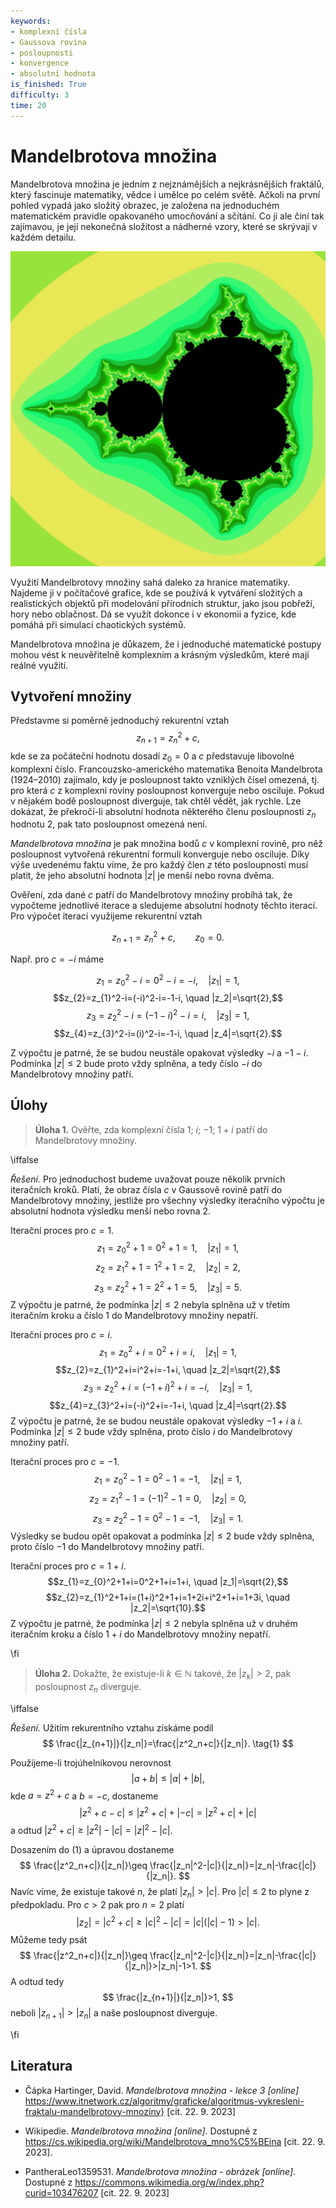 ```yaml
---
keywords:
- komplexní čísla
- Gaussova rovina
- posloupnosti
- konvergence
- absolutní hodnota
is_finished: True
difficulty: 3
time: 20
---
```


# Mandelbrotova množina

Mandelbrotova množina je jedním z nejznámějších a 
nejkrásnějších fraktálů, který fascinuje matematiky, 
vědce i umělce po celém světě. Ačkoli na první pohled 
vypadá jako složitý obrazec, je založena na 
jednoduchém matematickém pravidle opakovaného 
umocňování a sčítání. Co ji ale činí tak zajímavou, je 
její nekonečná složitost a nádherné vzory, které se 
skrývají v každém detailu.

![Mandelbrotova množina; barva bodů v jejím okolí odpovídá pořadí členu posloupnosti, u něhož je poprvé zjištěno, že tato posloupnost jde do nekonečna.](Mandelbrot.png)

Využití Mandelbrotovy množiny sahá daleko za hranice 
matematiky. Najdeme ji v počítačové grafice, kde se 
používá k vytváření složitých a realistických objektů
při modelování přírodních struktur, jako jsou pobřeží, hory 
nebo oblačnost. Dá se využít dokonce i v ekonomii a fyzice, kde 
pomáhá při simulaci chaotických systémů.

Mandelbrotova množina je důkazem, že i jednoduché 
matematické postupy mohou vést k neuvěřitelně 
komplexním a krásným výsledkům, které mají reálné 
využití.

## Vytvoření množiny

Představme si poměrně jednoduchý rekurentní vztah
$$
z_{n+1}=z_{n}^2+c,
$$ 
kde se za počáteční hodnotu dosadí $z_0=0$ a $c$ představuje libovolné 
komplexní číslo. Francouzsko-amerického matematika Benoita Mandelbrota (1924–2010) 
zajímalo, kdy je posloupnost takto vzniklých čísel omezená, tj. pro která $c$ 
z komplexní roviny posloupnost konverguje nebo osciluje. Pokud v nějakém bodě 
posloupnost diverguje, tak chtěl vědět, jak rychle. Lze dokázat, že 
překročí-li absolutní hodnota některého členu posloupnosti $z_{n}$ hodnotu 2, 
pak tato posloupnost omezená není. 

*Mandelbrotova množina* je pak množina bodů $c$ v komplexní rovině, pro něž posloupnost vytvořená rekurentní formulí konverguje nebo osciluje. Díky výše uvedenému faktu víme, že pro každý člen $z$ této posloupnosti musí platit, že jeho absolutní hodnota $|z|$ je menší nebo rovna dvěma. 

Ověření, zda dané $c$ patří do Mandelbrotovy množiny probíhá tak, že vypočteme jednotlivé iterace a sledujeme absolutní hodnoty těchto iterací. Pro výpočet iterací využijeme rekurentní vztah

$$
z_{n+1}=z_{n}^2+c,\qquad z_0=0.
$$

Např. pro $c=-i$ máme

$$z_{1}=z_{0}^2-i=0^2-i=-i, \quad |z_1|=1,$$
$$z_{2}=z_{1}^2-i=(-i)^2-i=-1-i, \quad |z_2|=\sqrt{2},$$
$$z_{3}=z_{2}^2-i=(-1-i)^2-i=i, \quad |z_3|=1,$$
$$z_{4}=z_{3}^2-i=(i)^2-i=-1-i, \quad |z_4|=\sqrt{2}.$$

Z výpočtu je patrné, že se budou neustále opakovat výsledky $-i$ a $-1-i$. 
Podmínka $|z|\leq2$ bude proto vždy splněna, a tedy číslo $-i$ do Mandelbrotovy 
množiny patří.

## Úlohy

> **Úloha 1.** Ověřte, zda komplexní čísla $1$; $i$; $-1$; $1+i$ patří do Mandelbrotovy množiny.

\iffalse

*Řešení.* Pro jednoduchost budeme uvažovat pouze několik prvních iteračních 
kroků. Platí, že obraz čísla $c$ v Gaussově rovině patří do Mandelbrotovy 
množiny, jestliže pro všechny výsledky iteračního výpočtu je absolutní 
hodnota výsledku menší nebo rovna $2$.

Iterační proces pro $c=1$.
$$z_{1}=z_{0}^2+1=0^2+1=1, \quad |z_1|=1,$$
$$z_{2}=z_{1}^2+1=1^2+1=2, \quad |z_2|=2,$$
$$z_{3}=z_{2}^2+1=2^2+1=5, \quad |z_3|=5.$$
Z výpočtu je patrné, že podmínka $|z|\leq2$ nebyla splněna už v třetím 
iteračním kroku a číslo $1$ do Mandelbrotovy množiny nepatří.

Iterační proces pro $c=i$.
$$z_{1}=z_{0}^2+i=0^2+i=i, \quad |z_1|=1,$$
$$z_{2}=z_{1}^2+i=i^2+i=-1+i, \quad |z_2|=\sqrt{2},$$
$$z_{3}=z_{2}^2+i=(-1+i)^2+i=-i, \quad |z_3|=1,$$
$$z_{4}=z_{3}^2+i=(-i)^2+i=-1+i, \quad |z_4|=\sqrt{2}.$$
Z výpočtu je patrné, že se budou neustále opakovat výsledky $-1+i$ a $i$. 
Podmínka $|z|\leq2$ bude vždy splněna, proto číslo $i$ do Mandelbrotovy 
množiny patří.

Iterační proces pro $c=-1$.
$$z_{1}=z_{0}^2-1=0^2-1=-1, \quad |z_1|=1,$$
$$z_{2}=z_{1}^2-1=(-1)^2-1=0, \quad |z_2|=0,$$
$$z_{3}=z_{2}^2-1=0^2-1=-1, \quad |z_3|=1.$$
Výsledky se budou opět opakovat a podmínka $|z|\leq2$ bude vždy splněna, 
proto číslo $-1$ do Mandelbrotovy množiny patří.

Iterační proces pro $c=1+i$.
$$z_{1}=z_{0}^2+1+i=0^2+1+i=1+i, \quad |z_1|=\sqrt{2},$$
$$z_{2}=z_{1}^2+1+i=(1+i)^2+1+i=1+2i+i^2+1+i=1+3i, \quad |z_2|=\sqrt{10}.$$
Z výpočtu je patrné, že podmínka $|z|\leq2$ nebyla splněna už v druhém 
iteračním kroku a číslo $1+i$ do Mandelbrotovy množiny nepatří.

\fi

> **Úloha 2.** Dokažte, že existuje-li $k\in \mathbb{N}$ takové, že $|z_k|>2$, pak posloupnost $z_n$ diverguje.

\iffalse

*Řešení.* Užitím rekurentního vztahu získáme podíl
$$
\frac{|z_{n+1}|}{|z_n|}=\frac{|z^2_n+c|}{|z_n|}. 
\tag{1}
$$

Použijeme-li trojúhelníkovou nerovnost
$$
|a+b|\leq|a|+|b|,
$$ 
kde $a=z^2+c$ a $b=-c$, dostaneme
$$
|z^2+c-c|\leq|z^2+c|+|-c|=|z^2+c|+|c|
$$
a odtud $|z^2+c|\geq|z^2|-|c|=|z|^2-|c|$.

Dosazením do $(1)$ a úpravou dostaneme
$$
\frac{|z^2_n+c|}{|z_n|}\geq \frac{|z_n|^2-|c|}{|z_n|}=|z_n|-\frac{|c|}{|z_n|}.
$$
Navíc víme, že existuje takové $n$, že platí $|z_n|>|c|$. Pro $|c|\leq2$ to plyne z předpokladu. Pro $c>2$ pak pro $n=2$ platí 
$$
|z_2|=|c^2+c|\geq|c|^2-|c|=|c|(|c|-1)>|c|.
$$
Můžeme tedy psát
$$
\frac{|z^2_n+c|}{|z_n|}\geq \frac{|z_n|^2-|c|}{|z_n|}=|z_n|-\frac{|c|}{|z_n|}>|z_n|-1>1.
$$
A odtud tedy
$$
\frac{|z_{n+1}|}{|z_n|}>1,
$$
neboli $|z_{n+1}|>|z_n|$ a naše posloupnost diverguje.

\fi

## Literatura 

*  Čápka Hartinger, David. *Mandelbrotova množina - lekce 3 [online]* https://www.itnetwork.cz/algoritmy/graficke/algoritmus-vykresleni-fraktalu-mandelbrotovy-mnoziny} [cit. 22. 9. 2023]

* Wikipedie. *Mandelbrotova množina [online]*. Dostupné z https://cs.wikipedia.org/wiki/Mandelbrotova_mno%C5%BEina [cit. 22. 9. 2023].

* PantheraLeo1359531. *Mandelbrotova množina - obrázek [online]*. Dostupné z https://commons.wikimedia.org/w/index.php?curid=103476207 [cit. 22. 9. 2023]
